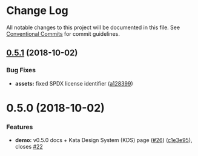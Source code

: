 # Change Log

All notable changes to this project will be documented in this file.
See [Conventional Commits](https://conventionalcommits.org) for commit guidelines.

<a name="0.5.1"></a>
## [0.5.1](https://github.com/kata-ai/kata-kit/compare/@kata-kit/assets@0.5.0...@kata-kit/assets@0.5.1) (2018-10-02)


### Bug Fixes

* **assets:** fixed SPDX license identifier ([a128399](https://github.com/kata-ai/kata-kit/commit/a128399))





<a name="0.5.0"></a>
# 0.5.0 (2018-10-02)


### Features

* **demo:** v0.5.0 docs + Kata Design System (KDS) page ([#26](https://github.com/kata-ai/kata-kit/issues/26)) ([c1e3e95](https://github.com/kata-ai/kata-kit/commit/c1e3e95)), closes [#22](https://github.com/kata-ai/kata-kit/issues/22)
